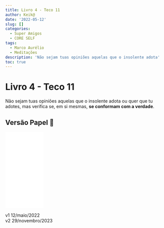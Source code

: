 ```yaml
---
title: Livro 4 - Teco 11
author: Keik@
date: '2022-05-12'
slug: []
categories:
  - Super Amigos
  - CORE SELF
tags:
  - Marco Aurélio
  - Meditações
description: 'Não sejam tuas opiniões aquelas que o insolente adota'
toc: true
---
```


# Livro 4 - Teco 11

Não sejam tuas opiniões aquelas que o insolente adota ou quer que tu adotes, mas verifica se, em si mesmas, **se conformam com a verdade**.

## Versão Papel :book:
<iframe style="width:120px;height:240px;" marginwidth="0" marginheight="0" scrolling="no" frameborder="0" src="//ws-na.amazon-adsystem.com/widgets/q?ServiceVersion=20070822&OneJS=1&Operation=GetAdHtml&MarketPlace=BR&source=ss&ref=as_ss_li_til&ad_type=product_link&tracking_id=mundodekeika-20&language=pt_BR&marketplace=amazon&region=BR&placement=B092FVY4BB&asins=B092FVY4BB&linkId=37c5ec14221f61f811029aa88b520891&show_border=true&link_opens_in_new_window=true"></iframe>


v1 12/maio/2022  
v2 29/novembro/2023  